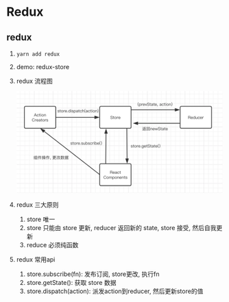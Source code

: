# Redux

## redux

1. `yarn add redux`

2. demo: redux-store

3. redux 流程图

    <img src='./image/redux.png' alt="redux图例">

4. redux 三大原则

   1. store 唯一
   2. store 只能由 store 更新, reducer 返回新的 state, store 接受, 然后自我更新
   3. reduce 必须纯函数

5. redux 常用api

    1. store.subscribe(fn): 发布订阅, store更改, 执行fn
    2. store.getState(): 获取 store 数据
    3. store.dispatch(action): 派发action到reducer, 然后更新store的值
